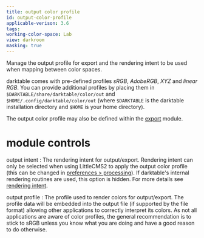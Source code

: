 ```yaml
---
title: output color profile
id: output-color-profile
applicable-verison: 3.6
tags: 
working-color-space: Lab 
view: darkroom
masking: true
---
```


Manage the output profile for export and the rendering intent to be used when mapping between color spaces.

darktable comes with pre-defined profiles _sRGB_, _AdobeRGB_, _XYZ_ and _linear RGB_. You can provide additional profiles by placing them in `$DARKTABLE/share/darktable/color/out` and `$HOME/.config/darktable/color/out` (where `$DARKTABLE` is the darktable installation directory and `$HOME` is your home directory).

The output color profile may also be defined within the [export](../utility-modules/shared/export.md) module.

# module controls

output intent
: The rendering intent for output/export. Rendering intent can only be selected when using LittleCMS2 to apply the output color profile (this can be changed in [preferences > processing](../../preferences-settings/processing.md)). If darktable's internal rendering routines are used, this option is hidden. For more details see [rendering intent](../../special-topics/color-management/rendering-intent.md).

output profile
: The profile used to render colors for output/export. The profile data will be embedded into the output file (if supported by the file format) allowing other applications to correctly interpret its colors. As not all applications are aware of color profiles, the general recommendation is to stick to sRGB unless you know what you are doing and have a good reason to do otherwise.
